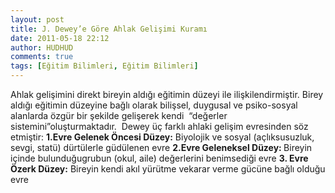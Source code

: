 ```yaml
---
layout: post
title: J. Dewey’e Göre Ahlak Gelişimi Kuramı
date: 2011-05-18 22:12
author: HUDHUD
comments: true
tags: [Eğitim Bilimleri, Eğitim Bilimleri]
---
```

Ahlak gelişimini direkt bireyin aldığı eğitimin düzeyi ile ilişkilendirmiştir. Birey aldığı eğitimin düzeyine bağlı olarak bilişsel, duygusal ve psiko-sosyal alanlarda özgür bir şekilde gelişerek kendi  “değerler sistemini”oluşturmaktadır.  Dewey üç farklı ahlaki gelişim evresinden söz etmiştir:
<strong>1.Evre Gelenek Öncesi Düzey:</strong> Biyolojik ve sosyal (açlıksusuzluk, sevgi, statü) dürtülerle güdülenen evre
<strong>2.Evre Geleneksel Düzey: </strong>Bireyin içinde bulunduğugrubun (okul, aile) değerlerini benimsediği evre
<strong>3. Evre Özerk Düzey:</strong> Bireyin kendi akıl yürütme vekarar verme gücüne bağlı olduğu evre
